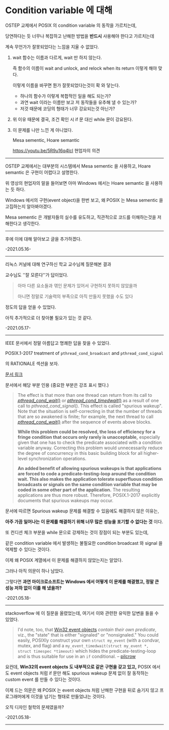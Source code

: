 # Condition variable 에 대해

OSTEP 교제에서 POSIX 의 condition variable 의 동작을 가르치는데,

당연하다는 듯 너무나 복잡하고 난해한 방법을 **반드시** 사용해야 한다고 가르치는데

계속 무언가가 잘못되었다는 느낌을 지울 수 없었다.

1. wait 함수는 이름과 다르게, wait 만 하지 않는다.

   즉 함수의 이름이 wait and unlock, and relock when its return 이렇게 해야 맞다.

   이렇게 이름을 바꾸면 뭔가 잘못되었다는것이 확 와 닿는다.

   - 하나의 함수가 이렇게 복합적인 일을 해도 되는가?
   - 과연 wait 이라는 이름만 보고 저 동작들을 유추해 낼 수 있는가?
   - 저것 때문에 코딩의 형태가 너무 강요되는것 아닌가?

2. 위 이유 때문에 결국, 조건 확인 시 if 문 대신 while 문이 강요된다.

3. 이 문제를 나만 느낀 게 아니었다.

   Mesa sementic, Hoare semantic

   https://youtu.be/5R9u16q4IcI 현업자의 의견

---

OSTEP 교제에서는 대부분의 시스템에서 Mesa sementic 을 사용하고, Hoare semantic 은 구현이 어렵다고 설명한다.

위 영상의 현업자의 말을 들어보면 아마 Windows 에서는 Hoare semantic 을 사용하는 듯 하다.

Windows 에서의 구현(event object)을 한번 보고, 왜 POSIX 는 Mesa sementic 을 고집하는지 알아봐야겠다.

Mesa sementic 은 개발자들의 실수를 유도하고, 직관적으로 코드를 이해하는것을 저해한다고 생각한다.

---

후에 이에 대해 알아보고 글을 추가하겠다.

-2021.05.16-

---

리눅스 커널에 대해 연구하신 학교 교수님께 질문해본 결과

교수님도 ''잘 모른다''가 답이었다.

>  아마 다른 요소들과 엮인 문제가 있어서 구현하지 못하지 않았을까
>
> 아니면 정말로 기술력의 부족으로 아직 만들지 못했을 수도 있다

정도의 답을 얻을 수 있었다.

아직 추가적으로 더 찾아볼 필요가 있는 것 같다.

-2021.05.17-

---

IEEE 문서에서 정말 아름답고 명쾌한 답을 찾을 수 있었다.

POSIX.1-2017 treatment of `pthread_cond_broadcast` and `pthread_cond_signal`

의 RATIONALE 섹션을 보자.

[문서 링크](https://pubs.opengroup.org/onlinepubs/9699919799/functions/pthread_cond_signal.html#tag_16_418_08_01) 

문서에서 해당 부분 인용 (중요한 부분은 강조 표시 했다.)

> The effect is that more than one thread can return from its call to [*pthread_cond_wait*()](https://pubs.opengroup.org/onlinepubs/9699919799/functions/pthread_cond_wait.html) or [*pthread_cond_timedwait*()](https://pubs.opengroup.org/onlinepubs/9699919799/functions/pthread_cond_timedwait.html) as a result of one call to *pthread_cond_signal*(). This effect is called "spurious wakeup". Note that the situation is self-correcting in that the number of threads that are so awakened is finite; for example, the next thread to call [*pthread_cond_wait*()](https://pubs.opengroup.org/onlinepubs/9699919799/functions/pthread_cond_wait.html) after the sequence of events above blocks.
>
> **While this problem could be resolved, the loss of efficiency for a fringe condition that occurs only rarely is unacceptable,** especially given that one has to check the predicate associated with a condition variable anyway. Correcting this problem would unnecessarily reduce the degree of concurrency in this basic building block for all higher-level synchronization operations.
>
> **An added benefit of allowing spurious wakeups is that applications are forced to code a predicate-testing-loop around the condition wait. This also makes the application tolerate superfluous condition broadcasts or signals on the same condition variable that may be coded in some other part of the application.** The resulting applications are thus more robust. Therefore, POSIX.1-2017 explicitly documents that spurious wakeups may occur.

문서에 따르면 Spurious wakeup 문제를 해결할 수 있음에도 해결하지 않은 이유는,

**아주 가끔 일어나는 이 문제를 해결하기 위해 너무 많은 성능을 포기할 수 없다는 것** 이다.

또 컨디션 체크 부분을 while 문으로 강제하는 것이 장점이 되는 부분도 있는데,

같은 condition variable 에서 발생하는 불필요한 condition broadcast 와 signal 을 억제할 수 있다는 것이다.

이제 왜 POSIX 계열에서 이 문제를 해결하지 않았는지는 알았다.

그러나 아직 의문이 하나 남았다.

그렇다면 **과연 마이크로소프트는 Windows 에서 어떻게 이 문제를 해결했고, 정말 큰 성능 저하 없이 이를 해 냈을까?**

-2021.05.18-

---

stackoverflow 에 이 질문을 올렸었는데, 여기서 이와 관련한 유익한 답변을 들을 수 있었다.

> I'd note, too, that [Win32 event objects](https://docs.microsoft.com/en-us/windows/win32/sync/event-objects) *contain their own predicate*, viz., the "state" that is either "signaled" or "nonsignaled." You could easily, POSIXly construct your own `struct my_event` (with a condvar, mutex, and flag) and a `my_event_timedwait(struct my_event *, struct timespec *timeout)` which hides the predicate-testing-loop and is thus suitable for use in an `if` conditional. – [pilcrow](https://stackoverflow.com/users/132382/pilcrow)

요컨데, **Win32의 event objects 도 내부적으로 같은 구현을 갖고 있고,** POSIX 에서도 event objects 처럼 if 문만 해도 spurious wakeup 문제 없이 잘 동작하는 custom event 를 만들 수 있다는 것이다.

이제 드는 의문은 왜 POSIX 는 event objects 처럼 난해한 구현을 뒤로 숨기지 않고 프로그래머에게 이것을 넘기는 형태로 만들었냐는 것이다.

오직 디자인 철학의 문제였을까?

-2021.05.18-

---

